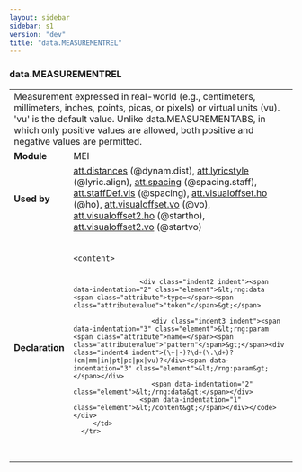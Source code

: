 ```yaml
---
layout: sidebar
sidebar: s1
version: "dev"
title: "data.MEASUREMENTREL"
---
```

<div class="macroSpec">
   <h3 id="data.MEASUREMENTREL">data.MEASUREMENTREL</h3>
   <table class="wovenodd">
      <tr>
         <td colspan="2" class="wovenodd-col2">Measurement expressed in real-world (e.g., centimeters, millimeters, inches, points,
            picas, or pixels) or virtual units (vu). 'vu' is the default value. Unlike
            data.MEASUREMENTABS, in which only positive values are allowed, both positive and
            negative
            values are permitted.
         </td>
      </tr>
      <tr>
         <td class="wovenodd-col1"><strong>Module</strong></td>
         <td class="wovenodd-col2">MEI</td>
      </tr>
      <tr>
         <td class="wovenodd-col1"><strong>Used by</strong></td>
         <td class="wovenodd-col2">
            <div class="parent"><a class="link_odd_classSpec" href="{{ site.baseurl }}/{{ page.version }}/attribute-classes/att.distances.html">att.distances</a> (@dynam.dist), <a class="link_odd_classSpec" href="{{ site.baseurl }}/{{ page.version }}/attribute-classes/att.lyricstyle.html">att.lyricstyle</a> (@lyric.align), <a class="link_odd_classSpec" href="{{ site.baseurl }}/{{ page.version }}/attribute-classes/att.spacing.html">att.spacing</a> (@spacing.staff), <a class="link_odd_classSpec" href="{{ site.baseurl }}/{{ page.version }}/attribute-classes/att.staffdef.vis.html">att.staffDef.vis</a> (@spacing), <a class="link_odd_classSpec" href="{{ site.baseurl }}/{{ page.version }}/attribute-classes/att.visualoffset.ho.html">att.visualoffset.ho</a> (@ho), <a class="link_odd_classSpec" href="{{ site.baseurl }}/{{ page.version }}/attribute-classes/att.visualoffset.vo.html">att.visualoffset.vo</a> (@vo), <a class="link_odd_classSpec" href="{{ site.baseurl }}/{{ page.version }}/attribute-classes/att.visualoffset2.ho.html">att.visualoffset2.ho</a> (@startho), <a class="link_odd_classSpec" href="{{ site.baseurl }}/{{ page.version }}/attribute-classes/att.visualoffset2.vo.html">att.visualoffset2.vo</a> (@startvo)
            </div>
         </td>
      </tr>
      <tr>
         <td class="wovenodd-col1"><strong>Declaration</strong></td>
         <td class="wovenodd-col2">
            <div class="code" xml:space="preserve" data-lang="ODD"><code>
                  <div class="indent1 indent"><span data-indentation="1" class="element">&lt;content&gt;</span>
                     
                     <div class="indent2 indent"><span data-indentation="2" class="element">&lt;rng:data <span class="attribute">type=</span><span class="attributevalue">"token"</span>&gt;</span>
                        
                        <div class="indent3 indent"><span data-indentation="3" class="element">&lt;rng:param <span class="attribute">name=</span><span class="attributevalue">"pattern"</span>&gt;</span><div class="indent4 indent">(\+|-)?\d+(\.\d+)?(cm|mm|in|pt|pc|px|vu)?</div><span data-indentation="3" class="element">&lt;/rng:param&gt;</span></div>
                        <span data-indentation="2" class="element">&lt;/rng:data&gt;</span></div>
                     <span data-indentation="1" class="element">&lt;/content&gt;</span></div></code></div>
         </td>
      </tr>
   </table>
</div>
